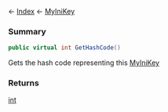← [Index](Api-Index) ← [MyIniKey](VRage.Game.ModAPI.Ingame.Utilities.MyIniKey)

### Summary

```csharp
public virtual int GetHashCode()
```

Gets the hash code representing this [MyIniKey](VRage.Game.ModAPI.Ingame.Utilities.MyIniKey) 

### Returns

[int](https://docs.microsoft.com/en-us/dotnet/api/system.int32?view=netframework-4.6)



